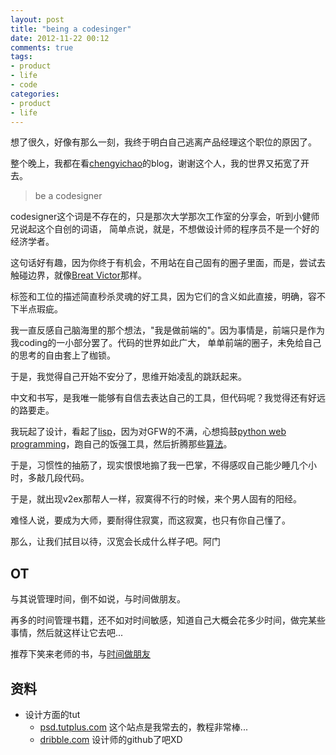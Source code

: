 ```yaml
---
layout: post
title: "being a codesinger"
date: 2012-11-22 00:12
comments: true
tags:
- product
- life
- code
categories:
- product
- life
---
```


想了很久，好像有那么一刻，我终于明白自己逃离产品经理这个职位的原因了。

整个晚上，我都在看[chengyichao][]的blog，谢谢这个人，我的世界又拓宽了开去。

>be a codesigner

codesigner这个词是不存在的，只是那次大学那次工作室的分享会，听到小健师兄说起这个自创的词语，
简单点说，就是，不想做设计师的程序员不是一个好的经济学者。

这句话好有趣，因为你终于有机会，不用站在自己固有的圈子里面，而是，尝试去触碰边界，就像[Breat Victor][]那样。

<!--more-->
标签和工位的描述简直秒杀灵魂的好工具，因为它们的含义如此直接，明确，容不下半点瑕疵。

我一直反感自己脑海里的那个想法，"我是做前端的"。因为事情是，前端只是作为我coding的一小部分罢了。代码的世界如此广大，
单单前端的圈子，未免给自己的思考的自由套上了枷锁。

于是，我觉得自己开始不安分了，思维开始凌乱的跳跃起来。

中文和书写，是我唯一能够有自信去表达自己的工具，但代码呢？我觉得还有好远的路要走。

我玩起了设计，看起了[lisp][]，因为对GFW的不满，心想捣鼓[python web programming][]，跑自己的饭强工具，然后折腾那些[算法][algorithm]。

于是，习惯性的抽筋了，现实恨恨地搧了我一巴掌，不得感叹自己能少睡几个小时，多敲几段代码。

于是，就出现v2ex那帮人一样，寂寞得不行的时候，来个男人固有的阳经。

难怪人说，要成为大师，要耐得住寂寞，而这寂寞，也只有你自己懂了。

那么，让我们拭目以待，汉宽会长成什么样子吧。阿门

OT
---
与其说管理时间，倒不如说，与时间做朋友。

再多的时间管理书籍，还不如对时间敏感，知道自己大概会花多少时间，做完某些事情，然后就这样让它去吧...

推荐下笑来老师的书，与[时间做朋友][time friend]


资料
---
- 设计方面的tut
    - [psd.tutplus.com][] 这个站点是我常去的，教程非常棒...
    - [dribble.com][] 设计师的github了吧XD

[psd.tutplus.com]: http://psd.tutsplus.com/articles/web/50-great-photoshop-tutorials-for-clever-beginners/
[dribble.com]: http://dribbble.com/
[lisp]: http://book.douban.com/subject/1632977/
[python web programming]: http://book.douban.com/subject/4793807/
[algorithm]: http://book.douban.com/subject/1436134/
[time friend]: http://book.douban.com/subject/3609132/
[chengyichao]: http://blog.chengyichao.info/
[Breat Victor]: http://worrydream.com/#!/Bio
